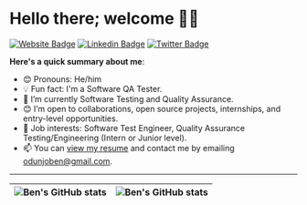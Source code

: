 # Hello there; welcome 👋🏾

[![Website Badge](https://img.shields.io/badge/-benjaminodunjo-000000?style=for-the-badge&logo=Google-Chrome&logoColor=white&link=https://AltSchool-Africa-Assignment-1.tennyson18.repl.co)](https://AltSchool-Africa-Assignment-1.tennyson18.repl.co) [![Linkedin Badge](https://img.shields.io/badge/-benjaminodunjo-blue?style=for-the-badge&logo=Linkedin&logoColor=white&link=https://www.linkedin.com/in/benjaminodunjo)](https://www.linkedin.com/in/benjaminodunjo) [![Twitter Badge](https://img.shields.io/badge/-@OLALEKANTWEETS-1ca0f1?style=for-the-badge&logo=twitter&logoColor=white&link=https://twitter.com/olalekantweets)](https://twitter.com/olalekantweets)

**Here's a quick summary about me**:

- 😊 Pronouns: He/him
- 💡 Fun fact: I'm a Software QA Tester.
- 🌱 I’m currently Software Testing and Quality Assurance.
- 😊 I’m open to collaborations, open source projects, internships, and entry-level opportunities.
- 💼 Job interests: Software Test Engineer, Quality Assurance Testing/Engineering (Intern or Junior level).
- 📫 You can [view my resume](#) and contact me by emailing odunjoben@gmail.com.

---

| <img align="center" src="https://github-readme-stats.vercel.app/api?username=tennyson18&show_icons=true&include_all_commits=true&hide_border=true" alt="Ben's GitHub stats" /> | <img align="center" src="https://github-readme-stats.vercel.app/api/top-langs/?username=tennyson18&langs_count=8&layout=compact&hide_border=true" alt="Ben's GitHub stats" /> |
| ------------- | ------------- |
